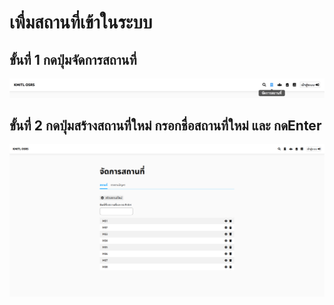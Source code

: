 # เพื่มสถานที่เข้าในระบบ
## ขั้นที่ 1 กดปุ่มจัดการสถานที่
![](../../img/navigation-bar/manage-space-button.png)
## ขั้นที่ 2 กดปุ่มสร้างสถานที่ใหม่ กรอกชื่อสถานที่ใหม่ และ กดEnter
![](../../img/manage-space/space.png)
